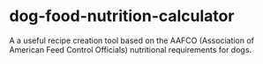 # dog-food-nutrition-calculator
A a useful recipe creation tool based on the AAFCO (Association of American Feed Control Officials) nutritional requirements for dogs.
